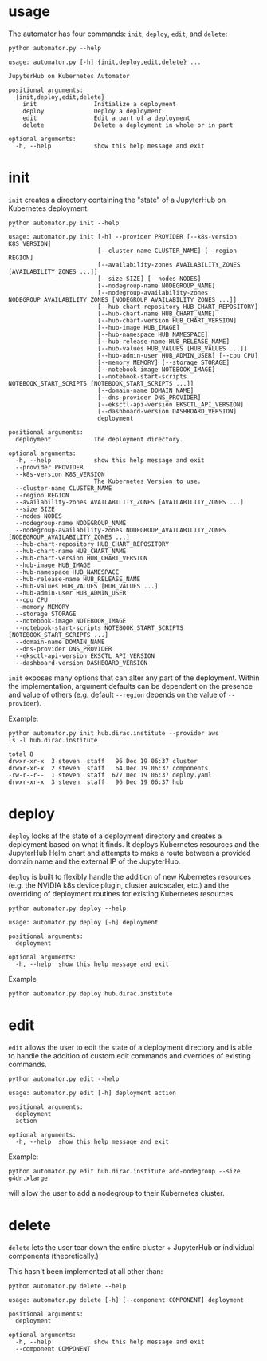 # usage

The automator has four commands: `init`, `deploy`, `edit`, and `delete`:
```
python automator.py --help
```
```
usage: automator.py [-h] {init,deploy,edit,delete} ...

JupyterHub on Kubernetes Automator

positional arguments:
  {init,deploy,edit,delete}
    init                Initialize a deployment
    deploy              Deploy a deployment
    edit                Edit a part of a deployment
    delete              Delete a deployment in whole or in part

optional arguments:
  -h, --help            show this help message and exit
```

# init
`init` creates a directory containing the "state" of a JupyterHub on Kubernetes deployment.
```
python automator.py init --help
```
```
usage: automator.py init [-h] --provider PROVIDER [--k8s-version K8S_VERSION]
                         [--cluster-name CLUSTER_NAME] [--region REGION]
                         [--availability-zones AVAILABILITY_ZONES [AVAILABILITY_ZONES ...]]
                         [--size SIZE] [--nodes NODES]
                         [--nodegroup-name NODEGROUP_NAME]
                         [--nodegroup-availability-zones NODEGROUP_AVAILABILITY_ZONES [NODEGROUP_AVAILABILITY_ZONES ...]]
                         [--hub-chart-repository HUB_CHART_REPOSITORY]
                         [--hub-chart-name HUB_CHART_NAME]
                         [--hub-chart-version HUB_CHART_VERSION]
                         [--hub-image HUB_IMAGE]
                         [--hub-namespace HUB_NAMESPACE]
                         [--hub-release-name HUB_RELEASE_NAME]
                         [--hub-values HUB_VALUES [HUB_VALUES ...]]
                         [--hub-admin-user HUB_ADMIN_USER] [--cpu CPU]
                         [--memory MEMORY] [--storage STORAGE]
                         [--notebook-image NOTEBOOK_IMAGE]
                         [--notebook-start-scripts NOTEBOOK_START_SCRIPTS [NOTEBOOK_START_SCRIPTS ...]]
                         [--domain-name DOMAIN_NAME]
                         [--dns-provider DNS_PROVIDER]
                         [--eksctl-api-version EKSCTL_API_VERSION]
                         [--dashboard-version DASHBOARD_VERSION]
                         deployment

positional arguments:
  deployment            The deployment directory.

optional arguments:
  -h, --help            show this help message and exit
  --provider PROVIDER
  --k8s-version K8S_VERSION
                        The Kubernetes Version to use.
  --cluster-name CLUSTER_NAME
  --region REGION
  --availability-zones AVAILABILITY_ZONES [AVAILABILITY_ZONES ...]
  --size SIZE
  --nodes NODES
  --nodegroup-name NODEGROUP_NAME
  --nodegroup-availability-zones NODEGROUP_AVAILABILITY_ZONES [NODEGROUP_AVAILABILITY_ZONES ...]
  --hub-chart-repository HUB_CHART_REPOSITORY
  --hub-chart-name HUB_CHART_NAME
  --hub-chart-version HUB_CHART_VERSION
  --hub-image HUB_IMAGE
  --hub-namespace HUB_NAMESPACE
  --hub-release-name HUB_RELEASE_NAME
  --hub-values HUB_VALUES [HUB_VALUES ...]
  --hub-admin-user HUB_ADMIN_USER
  --cpu CPU
  --memory MEMORY
  --storage STORAGE
  --notebook-image NOTEBOOK_IMAGE
  --notebook-start-scripts NOTEBOOK_START_SCRIPTS [NOTEBOOK_START_SCRIPTS ...]
  --domain-name DOMAIN_NAME
  --dns-provider DNS_PROVIDER
  --eksctl-api-version EKSCTL_API_VERSION
  --dashboard-version DASHBOARD_VERSION
```
`init` exposes many options that can alter any part of the deployment. Within the implementation, argument defaults can be dependent on the presence and value of others (e.g. default `--region` depends on the value of `--provider`).

Example:
```
python automator.py init hub.dirac.institute --provider aws
ls -l hub.dirac.institute
```
```
total 8
drwxr-xr-x  3 steven  staff   96 Dec 19 06:37 cluster
drwxr-xr-x  2 steven  staff   64 Dec 19 06:37 components
-rw-r--r--  1 steven  staff  677 Dec 19 06:37 deploy.yaml
drwxr-xr-x  3 steven  staff   96 Dec 19 06:37 hub
```

# deploy
`deploy` looks at the state of a deployment directory and creates a deployment based on what it finds. It deploys Kubernetes resources and the JupyterHub Helm chart and attempts to make a route between a provided domain name and the external IP of the JupyterHub. 

`deploy` is built to flexibly handle the addition of new Kubernetes resources (e.g. the NVIDIA k8s device plugin, cluster autoscaler, etc.) and the overriding of deployment routines for existing Kubernetes resources.

```
python automator.py deploy --help
```
```
usage: automator.py deploy [-h] deployment

positional arguments:
  deployment

optional arguments:
  -h, --help  show this help message and exit
```

Example
```
python automator.py deploy hub.dirac.institute
```

# edit
`edit` allows the user to edit the state of a deployment directory and is able to handle the addition of custom edit commands and overrides of existing commands.

```
python automator.py edit --help
```
```
usage: automator.py edit [-h] deployment action

positional arguments:
  deployment
  action

optional arguments:
  -h, --help  show this help message and exit
```

Example:
```
python automator.py edit hub.dirac.institute add-nodegroup --size g4dn.xlarge
```
will allow the user to add a nodegroup to their Kubernetes cluster.

# delete
`delete` lets the user tear down the entire cluster + JupyterHub or individual components (theoretically.)

This hasn't been implemented at all other than:
```
python automator.py delete --help
```
```
usage: automator.py delete [-h] [--component COMPONENT] deployment

positional arguments:
  deployment

optional arguments:
  -h, --help            show this help message and exit
  --component COMPONENT
```